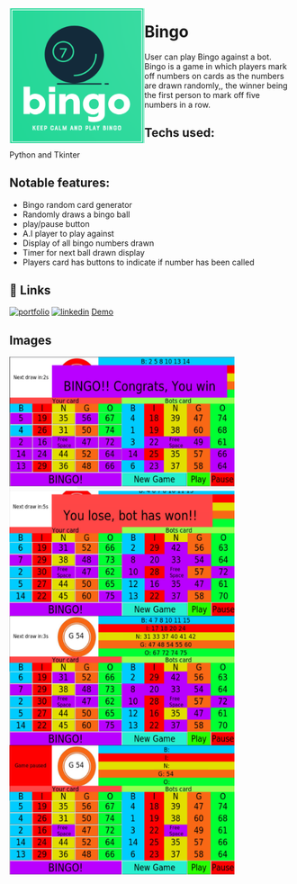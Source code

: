 
<a href="url"><img src="/images/Bingo_Logo.png" align="left" height="240" width="240" ></a>


# Bingo

User can play Bingo against a bot. Bingo is a game in which players mark off numbers on cards as the numbers are drawn randomly,, the winner being the first person to mark off five numbers in a row.

## Techs used: 
Python and Tkinter


## Notable features: 
- Bingo random card generator
- Randomly draws a bingo ball
- play/pause button
- A.I player to play against
- Display of all bingo numbers drawn
- Timer for next ball drawn display
- Players card has buttons to indicate if number has been called

## 🔗 Links
[![portfolio](https://img.shields.io/badge/my_portfolio-000?style=for-the-badge&logo=ko-fi&logoColor=white)](https://katherinempeterson.com/)
[![linkedin](https://img.shields.io/badge/linkedin-0A66C2?style=for-the-badge&logo=linkedin&logoColor=white)](https://www.linkedin.com/in/sergio-mendoza-software-developer/)
[Demo](https://replit.com/@sergiomendozer/Bingo?v=1)


## Images
<a href="url"><img src="/images/player_wins.png" align="left" height="230" width="400" ></a>
<a href="url"><img src="/images/bot_loses.png" align="left" height="230" width="400" ></a>
<a href="url"><img src="/images/playing_bingo.png" align="left" height="230" width="400" ></a>
<a href="url"><img src="/images/Paused.png" align="left" height="230" width="400" ></a>



